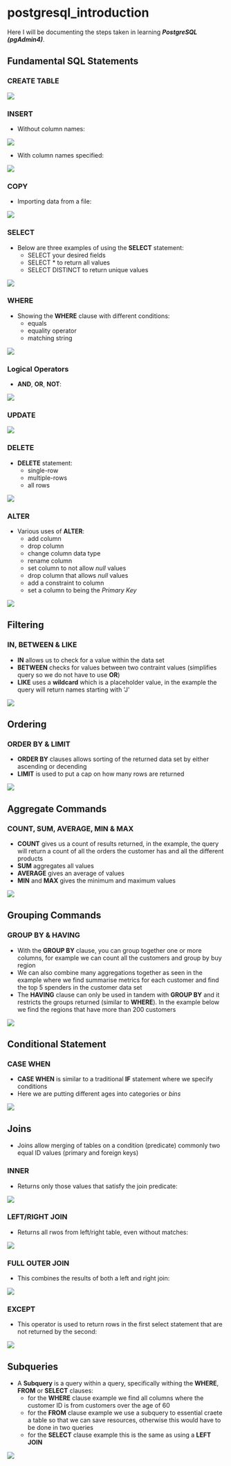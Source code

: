 # postgresql_introduction

Here I will be documenting the steps taken in learning ***PostgreSQL (pgAdmin4)***.

## Fundamental SQL Statements

### CREATE TABLE

![](https://github.com/latiful-hassan/postgresql_introduction/blob/main/postgresql_introduction_screenshots/psql_create_table_query.png)

### INSERT

- Without column names:

![](https://github.com/latiful-hassan/postgresql_introduction/blob/main/postgresql_introduction_screenshots/psql_insert_query.png)

- With column names specified:

![](https://github.com/latiful-hassan/postgresql_introduction/blob/main/postgresql_introduction_screenshots/psql_insert_query_column_names.png)

### COPY

- Importing data from a file:

![](https://github.com/latiful-hassan/postgresql_introduction/blob/main/postgresql_introduction_screenshots/psql_copy_query.png)

### SELECT

- Below are three examples of using the **SELECT** statement:
  * SELECT your desired fields
  * SELECT * to return all values
  * SELECT DISTINCT to return unique values

![](https://github.com/latiful-hassan/postgresql_introduction/blob/main/postgresql_introduction_screenshots/psql_select_query.png)

### WHERE

- Showing the **WHERE** clause with different conditions:
  * equals
  * equality operator
  * matching string

![](https://github.com/latiful-hassan/postgresql_introduction/blob/main/postgresql_introduction_screenshots/psql_where_query.png)

### Logical Operators

- **AND**, **OR**, **NOT**:

![](https://github.com/latiful-hassan/postgresql_introduction/blob/main/postgresql_introduction_screenshots/psql_logical_query.png)

### UPDATE

![](https://github.com/latiful-hassan/postgresql_introduction/blob/main/postgresql_introduction_screenshots/psql_update_query.png)

### DELETE

- **DELETE** statement:
  * single-row
  * multiple-rows
  * all rows

![](https://github.com/latiful-hassan/postgresql_introduction/blob/main/postgresql_introduction_screenshots/psql_delete_query.png)

### ALTER

- Various uses of **ALTER**:
  * add column
  * drop column
  * change column data type
  * rename column
  * set column to not allow *null* values
  * drop column that allows *null* values
  * add a constraint to column
  * set a column to being the *Primary Key*

![](https://github.com/latiful-hassan/postgresql_introduction/blob/main/postgresql_introduction_screenshots/psql_alter_query.png)

## Filtering

### IN, BETWEEN & LIKE

- **IN** allows us to check for a value within the data set
- **BETWEEN** checks for values between two contraint values (simplifies query so we do not have to use **OR**)
- **LIKE** uses a **wildcard** which is a placeholder value, in the example the query will return names starting with 'J'

![](https://github.com/latiful-hassan/postgresql_introduction_inprogress/blob/main/postgresql_introduction_screenshots/psql_filtering_query.png)

## Ordering

### ORDER BY & LIMIT

- **ORDER BY** clauses allows sorting of the returned data set by either ascending or decending
- **LIMIT** is used to put a cap on how many rows are returned 

![](https://github.com/latiful-hassan/postgresql_introduction_inprogress/blob/main/postgresql_introduction_screenshots/psql_ordering_query.png)

## Aggregate Commands

### COUNT, SUM, AVERAGE, MIN & MAX

- **COUNT** gives us a count of results returned, in the example, the query will return a count of all the orders the customer has and all the different products
- **SUM** aggregates all values
- **AVERAGE** gives an average of values
- **MIN** and **MAX** gives the minimum and maximum values

![](https://github.com/latiful-hassan/postgresql_introduction_inprogress/blob/main/postgresql_introduction_screenshots/psql_aggregate_query.png)


## Grouping Commands

### GROUP BY & HAVING

- With the **GROUP BY** clause, you can group together one or more columns, for example we can count all the customers and group by buy region 
- We can also combine many aggregations together as seen in the example where we find summarise metrics for each customer and find the top 5 spenders in the customer data set
- The **HAVING** clause can only be used in tandem with **GROUP BY** and it restricts the groups returned (similar to **WHERE**). In the example below we find the regions that have more than 200 customers

![](https://github.com/latiful-hassan/postgresql_introduction_inprogress/blob/main/postgresql_introduction_screenshots/psql_grouping_commands.png)


## Conditional Statement

### CASE WHEN

- **CASE WHEN** is similar to a traditional **IF** statement where we specify conditions
- Here we are putting different ages into categories or *bins*

![](https://github.com/latiful-hassan/postgresql_introduction_inprogress/blob/main/postgresql_introduction_screenshots/psql_case_query.png)

## Joins

- Joins allow merging of tables on a condition (predicate) commonly two equal ID values (primary and foreign keys)

### INNER

- Returns only those values that satisfy the join predicate:

![](https://github.com/latiful-hassan/postgresql_introduction_inprogress/blob/main/postgresql_introduction_screenshots/inner.png)

### LEFT/RIGHT JOIN

- Returns all rwos from left/right table, even without matches:

![](https://github.com/latiful-hassan/postgresql_introduction_inprogress/blob/main/postgresql_introduction_screenshots/left_right.png)

### FULL OUTER JOIN

- This combines the results of both a left and right join:

![](https://github.com/latiful-hassan/postgresql_introduction_inprogress/blob/main/postgresql_introduction_screenshots/full_outer.png)

### EXCEPT

- This operator is used to return rows in the first select statement that are not returned by the second:

![](https://github.com/latiful-hassan/postgresql_introduction_inprogress/blob/main/postgresql_introduction_screenshots/except.png)

## Subqueries

- A **Subquery** is a query within a query, specifically withing the **WHERE**, **FROM** or **SELECT** clauses:
  * for the **WHERE** clause example we find all columns where the customer ID is from customers over the age of 60
  * for the **FROM** clause example we use a subquery to essential craete a table so that we can save resources, otherwise this would have to be done in two queries
  * for the **SELECT** clause example this is the same as using a **LEFT JOIN**

![](https://github.com/latiful-hassan/postgresql_introduction_inprogress/blob/main/postgresql_introduction_screenshots/subqueries.png)
